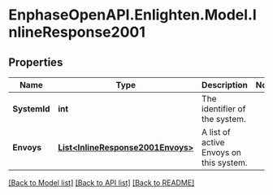 # EnphaseOpenAPI.Enlighten.Model.InlineResponse2001

## Properties

Name | Type | Description | Notes
------------ | ------------- | ------------- | -------------
**SystemId** | **int** | The identifier of the system. | 
**Envoys** | [**List&lt;InlineResponse2001Envoys&gt;**](InlineResponse2001Envoys.md) | A list of active Envoys on this system. | 

[[Back to Model list]](../README.md#documentation-for-models) [[Back to API list]](../README.md#documentation-for-api-endpoints) [[Back to README]](../README.md)

